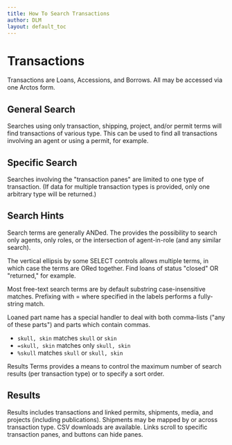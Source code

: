 ```yaml
---
title: How To Search Transactions
author: DLM
layout: default_toc
---
```

# Transactions

Transactions are Loans, Accessions, and Borrows. All may be accessed via one Arctos form.

## General Search

Searches using only transaction, shipping, project, and/or permit terms will find transactions of various type. This can be used to find all transactions involving an agent or using a permit, for example.

## Specific Search

Searches involving the "transaction panes" are limited to one type of transaction. (If data for multiple transaction types is provided, only one arbitrary type will be returned.)

## Search Hints

Search terms are generally ANDed. The provides the possibility to search only agents, only roles, or the intersection of agent-in-role (and any similar search).

The vertical ellipsis by some SELECT controls allows multiple terms, in which case the terms are ORed together. Find loans of status "closed" OR "returned," for example.

Most free-text search terms are by default substring case-insensitive matches. Prefixing with = where specified in the labels performs a fully-string match.

Loaned part name has a special handler to deal with both comma-lists ("any of these parts") and parts which contain commas.
* ``skull, skin`` matches ``skull`` or ``skin``
* ``=skull, skin`` matches only ``skull, skin``
* ``%skull`` matches ``skull`` or ``skull, skin``

Results Terms provides a means to control the maximum number of search results (per transaction type) or to specify a sort order.
 
## Results

Results includes transactions and linked permits, shipments, media, and projects (including publications). Shipments may be mapped by or across transaction type. CSV downloads are available. Links scroll to specific transaction panes, and buttons can hide panes.

